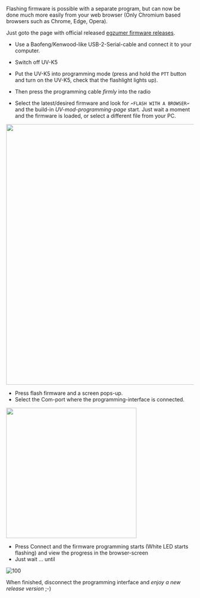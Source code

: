 Flashing firmware is possible with a separate program, but can now be done much more easily from your web browser (Only Chromium based browsers such as Chrome, Edge, Opera).

Just goto the page with official released [egzumer firmware releases](https://github.com/egzumer/uv-k5-firmware-custom/releases).

* Use a Baofeng/Kenwood-like USB-2-Serial-cable and connect it to your computer.
* Switch off UV-K5
* Put the UV-K5 into programming mode (press and hold the `PTT` button and turn on the UV-K5, check that the flashlight lights up).
* Then press the programming cable _firmly_ into the radio

* Select the latest/desired firmware and look for 
`🗲FLASH WITH A BROWSER🗲`
and the build-in _UV-mod-programming-page_ start.
Just wait a moment and the firmware is loaded, or select a different file from your PC. 

<img src ="https://github.com/egzumer/uv-k5-firmware-custom/assets/148579604/c24ea880-cecd-4477-b89c-7988f61d5e15" width=700 />

* Press flash firmware and a screen pops-up.
* Select the Com-port where the programming-interface is connected.

<img src =https://github.com/egzumer/uv-k5-firmware-custom/assets/148579604/476b88e3-4d46-43bd-a954-c4673fa6dd7e width=350 />

* Press Connect and the firmware programming starts (White LED starts flashing) and view the progress in the browser-screen
* Just wait ... until

![100](https://github.com/egzumer/uv-k5-firmware-custom/assets/148579604/4cbcf252-dab0-45f8-b106-f753156eb95c)

When finished, disconnect the programming interface and _enjoy a new release version_ ;-)






